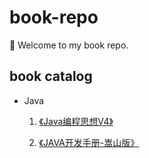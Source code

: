 # book-repo

 :wave: Welcome to my book repo.

## book catalog

- Java
  
  1. [《Java编程思想V4》](Program/Java/Java编程思想V4.pdf)
  
  2. [《JAVA开发手册-嵩山版》](Program/Java/JAVA开发手册-嵩山版.pdf)